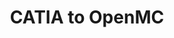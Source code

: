 ---
layout: project
title: "CATIA to OpenMC"

description: "I developed a software interface between Catia and OpenMC for NAAREA, enabling automated generation of nuclear simulation datasets from complex CAD geometries. The project involved creating a robust Python-based tool that can transform arbitrary mesh geometries into OpenMC-compatible nuclear simulation inputs, supporting various mesh types including tetrahedral and prismatic elements. The interface I designed allows seamless translation of geometric and material information, handling intricate details such as material compositions, temperature distributions, and boundary conditions. Crucially, the software was architected with a modular and extensible design, allowing for easy upgrades and future modifications. This approach ensures that the tool can be readily adapted to evolving simulation requirements and new geometric configurations. By developing a flexible data processing algorithm, the tool can generate precise neutron transport simulation inputs directly from Catia-produced meshes. A key achievement was implementing a comprehensive testing framework with regression test cases that validate the interface's capability to handle different geometric configurations and material compositions. The development prioritized software engineering best practices, minimal dependency on non-standard libraries, and full version control."

short_description: "I developed a Catia-OpenMC interface for NAAREA that automates the creation of nuclear simulation datasets from complex CAD geometries, supporting various mesh types and handling intricate material and boundary condition details. This robust, modular Python tool, built with software engineering best practices, ensures portability and simplifies future adaptations to evolving simulation needs."

start_date: 2022-06-01
end_date: 2022-09-31

client: "NAAREA"

skills:
    - Python
    - OpenMC
    - Bash
    - CI/CD
categories:
    - Software Architecture
    - Unit testing
    - Development
    - Nuclear Engineering
---